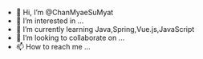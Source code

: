 - 👋 Hi, I’m @ChanMyaeSuMyat
- 👀 I’m interested in ...
- 🌱 I’m currently learning Java,Spring,Vue.js,JavaScript
- 💞️ I’m looking to collaborate on ...
- 📫 How to reach me ...

<!---
ChanMyaeSuMyat/ChanMyaeSuMyat is a ✨ special ✨ repository because its `README.md` (this file) appears on your GitHub profile.
You can click the Preview link to take a look at your changes.
--->
